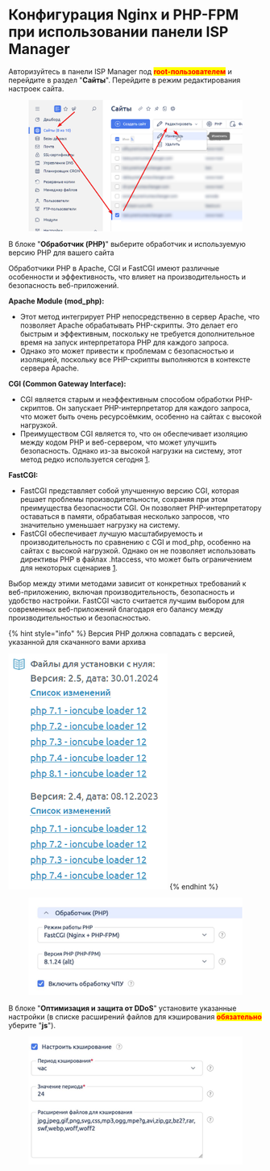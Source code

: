 # Конфигурация Nginx и PHP-FPM при использовании панели ISP Manager

Авторизуйтесь в панели ISP Manager под <mark style="color:red;">**root-пользователем**</mark> и перейдите в раздел "**Сайты**". Перейдите в режим редактирования настроек сайта.

<figure><img src="../../.gitbook/assets/image (707).png" alt=""><figcaption></figcaption></figure>

В блоке "**Обработчик (PHP)**" выберите обработчик и используемую версию PHP для вашего сайта&#x20;

Обработчики PHP в Apache, CGI и FastCGI имеют различные особенности и эффективность, что влияет на производительность и безопасность веб-приложений.

**Apache Module (mod\_php):**

* Этот метод интегрирует PHP непосредственно в сервер Apache, что позволяет Apache обрабатывать PHP-скрипты. Это делает его быстрым и эффективным, поскольку не требуется дополнительное время на запуск интерпретатора PHP для каждого запроса.
* Однако это может привести к проблемам с безопасностью и изоляцией, поскольку все PHP-скрипты выполняются в контексте сервера Apache.

**CGI (Common Gateway Interface):**

* CGI является старым и неэффективным способом обработки PHP-скриптов. Он запускает PHP-интерпретатор для каждого запроса, что может быть очень ресурсоёмким, особенно на сайтах с высокой нагрузкой.
* Преимуществом CGI является то, что он обеспечивает изоляцию между кодом PHP и веб-сервером, что может улучшить безопасность. Однако из-за высокой нагрузки на систему, этот метод редко используется сегодня [1](https://blog.layershift.com/which-php-mode-apache-vs-cgi-vs-fastcgi/).

**FastCGI:**

* FastCGI представляет собой улучшенную версию CGI, которая решает проблемы производительности, сохраняя при этом преимущества безопасности CGI. Он позволяет PHP-интерпретатору оставаться в памяти, обрабатывая несколько запросов, что значительно уменьшает нагрузку на систему.
* FastCGI обеспечивает лучшую масштабируемость и производительность по сравнению с CGI и mod\_php, особенно на сайтах с высокой нагрузкой. Однако он не позволяет использовать директивы PHP в файлах .htaccess, что может быть ограничением для некоторых сценариев [1](https://blog.layershift.com/which-php-mode-apache-vs-cgi-vs-fastcgi/).

Выбор между этими методами зависит от конкретных требований к веб-приложению, включая производительность, безопасность и удобство настройки. FastCGI часто считается лучшим выбором для современных веб-приложений благодаря его балансу между производительностью и безопасностью.

{% hint style="info" %}
Версия PHP должна совпадать с версией, указанной для скачанного вами архива

<img src="../../.gitbook/assets/image (555).png" alt="" data-size="original">
{% endhint %}

<figure><img src="../../.gitbook/assets/image (708).png" alt="" width="563"><figcaption></figcaption></figure>

В блоке "**Оптимизация и защита от DDoS**" установите указанные настройки (в списке расширений файлов для кэширования <mark style="color:red;">**обязательно**</mark> уберите "**js**").

<figure><img src="../../.gitbook/assets/image (709).png" alt="" width="563"><figcaption></figcaption></figure>
